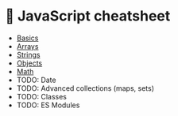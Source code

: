 # 📃 JavaScript cheatsheet
- [Basics](01.basics)
- [Arrays](02.arrays)
- [Strings](03.strings)
- [Objects](04.objects)
- [Math](05.math)
- TODO: Date
- TODO: Advanced collections (maps, sets)
- TODO: Classes
- TODO: ES Modules
